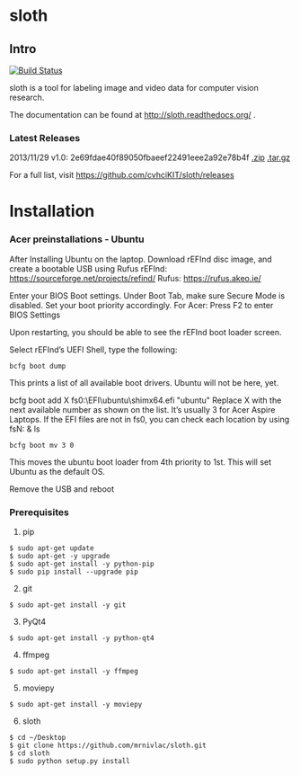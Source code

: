 # sloth

## Intro

[![Build Status](https://travis-ci.org/cvhciKIT/sloth.svg)](https://travis-ci.org/cvhciKIT/sloth)

sloth is a tool for labeling image and video data for computer vision research.

The documentation can be found at http://sloth.readthedocs.org/ .

### Latest Releases

2013/11/29 v1.0: 2e69fdae40f89050fbaeef22491eee2a92e78b4f [.zip](https://github.com/cvhciKIT/sloth/archive/v1.0.zip) [.tar.gz](https://github.com/cvhciKIT/sloth/archive/v1.0.tar.gz)

For a full list, visit https://github.com/cvhciKIT/sloth/releases

# Installation
### Acer preinstallations - Ubuntu

After Installing Ubuntu on the laptop. Download rEFInd disc image, and create a bootable USB using Rufus
rEFInd: https://sourceforge.net/projects/refind/ 
Rufus: https://rufus.akeo.ie/ 

Enter your BIOS Boot settings. Under Boot Tab, make sure Secure Mode is disabled. Set your boot priority accordingly.
For Acer: Press F2 to enter BIOS Settings 

Upon restarting, you should be able to see the rEFInd boot loader screen.



Select rEFInd’s UEFI Shell, type the following:
```
bcfg boot dump
```
This prints a list of all available boot drivers. Ubuntu will not be here, yet.

bcfg boot add X fs0:\EFI\ubuntu\shimx64.efi "ubuntu"
Replace X with the next available number as shown on the list. It’s usually 3 for Acer Aspire Laptops.
If the EFI files are not in fs0, you can check each location by using fsN: & ls 
```
bcfg boot mv 3 0
```
This moves the ubuntu boot loader from 4th priority to 1st. This will set Ubuntu as the default OS.

Remove the USB and reboot

### Prerequisites
1. pip
```
$ sudo apt-get update
$ sudo apt-get -y upgrade
$ sudo apt-get install -y python-pip
$ sudo pip install --upgrade pip
```
2. git
```
$ sudo apt-get install -y git
```
3. PyQt4
```
$ sudo apt-get install -y python-qt4
```
4. ffmpeg
```
$ sudo apt-get install -y ffmpeg
```
5. moviepy
```
$ sudo apt-get install -y moviepy
```
6. sloth
```
$ cd ~/Desktop
$ git clone https://github.com/mrnivlac/sloth.git
$ cd sloth
$ sudo python setup.py install
```


